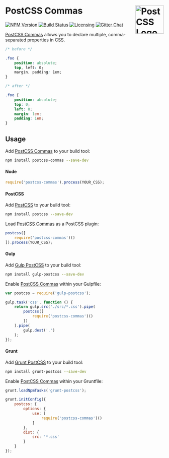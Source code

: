 # PostCSS Commas [<img src="https://postcss.github.io/postcss/logo.svg" alt="PostCSS Logo" width="90" height="90" align="right">][postcss]

[![NPM Version][npm-img]][npm-url]
[![Build Status][cli-img]][cli-url]
[![Licensing][lic-img]][lic-url]
[![Gitter Chat][git-img]][git-url]

[PostCSS Commas] allows you to declare multiple, comma-separated properties in CSS.

```css
/* before */

.foo {
	position: absolute;
	top, left: 0;
	margin, padding: 1em;
}

/* after */

.foo {
	position: absolute;
	top: 0;
	left: 0;
	margin: 1em;
	padding: 1em;
}
```

## Usage

Add [PostCSS Commas] to your build tool:

```bash
npm install postcss-commas --save-dev
```

#### Node

```js
require('postcss-commas').process(YOUR_CSS);
```

#### PostCSS

Add [PostCSS] to your build tool:

```bash
npm install postcss --save-dev
```

Load [PostCSS Commas] as a PostCSS plugin:

```js
postcss([
	require('postcss-commas')()
]).process(YOUR_CSS);
```

#### Gulp

Add [Gulp PostCSS] to your build tool:

```bash
npm install gulp-postcss --save-dev
```

Enable [PostCSS Commas] within your Gulpfile:

```js
var postcss = require('gulp-postcss');

gulp.task('css', function () {
	return gulp.src('./src/*.css').pipe(
		postcss([
			require('postcss-commas')()
		])
	).pipe(
		gulp.dest('.')
	);
});
```

#### Grunt

Add [Grunt PostCSS] to your build tool:

```bash
npm install grunt-postcss --save-dev
```

Enable [PostCSS Commas] within your Gruntfile:

```js
grunt.loadNpmTasks('grunt-postcss');

grunt.initConfig({
	postcss: {
		options: {
			use: [
				require('postcss-commas')()
			]
		},
		dist: {
			src: '*.css'
		}
	}
});
```

[cli-url]: https://github.com/csstools/postcss-commas/actions/workflows/ci.yaml/badge.svg
[cli-img]: https://github.com/csstools/postcss-commas/actions/workflows/ci.yaml
[git-url]: https://gitter.im/postcss/postcss
[git-img]: https://img.shields.io/badge/chat-gitter-blue.svg
[lic-url]: LICENSE.md
[lic-img]: https://img.shields.io/npm/l/postcss-commas.svg
[npm-url]: https://www.npmjs.com/package/postcss-commas
[npm-img]: https://img.shields.io/npm/v/postcss-commas.svg

[Gulp PostCSS]:  https://github.com/postcss/gulp-postcss
[Grunt PostCSS]: https://github.com/nDmitry/grunt-postcss
[PostCSS]:       https://github.com/postcss/postcss

[PostCSS Commas]: https://github.com/jonathantneal/postcss-commas
